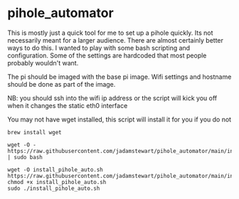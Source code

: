 # pihole_automator

This is mostly just a quick tool for me to set up a pihole quickly. Its not necessarily meant for a larger audience. There are almost certainly better ways to do this. I wanted to play with some bash scripting and configuration. Some of the settings are hardcoded that most people probably wouldn't want. 

The pi should be imaged with the base pi image. Wifi settings and hostname should be done as part of the image. 

NB: you should ssh into the wifi ip address or the script will kick you off when it changes the static eth0 interface

You may not have wget installed, this script will install it for you if you do not
```
brew install wget
```

```
wget -O - https://raw.githubusercontent.com/jadamstewart/pihole_automator/main/install_pihole_auto.sh | sudo bash
```

```
wget -O install_pihole_auto.sh https://raw.githubusercontent.com/jadamstewart/pihole_automator/main/install_pihole_auto.sh
chmod +x install_pihole_auto.sh
sudo ./install_pihole_auto.sh
```